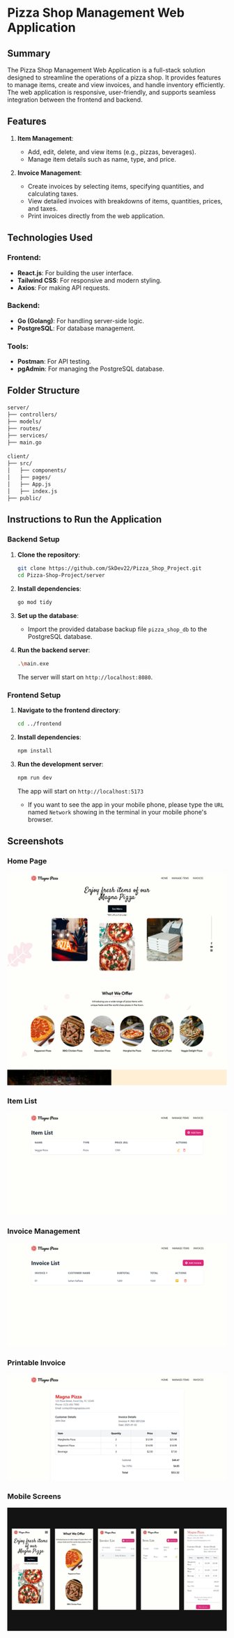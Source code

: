 # Pizza Shop Management Web Application

## **Summary**

The Pizza Shop Management Web Application is a full-stack solution designed to streamline the operations of a pizza shop. It provides features to manage items, create and view invoices, and handle inventory efficiently. The web application is responsive, user-friendly, and supports seamless integration between the frontend and backend.

## **Features**

1. **Item Management**:

   - Add, edit, delete, and view items (e.g., pizzas, beverages).
   - Manage item details such as name, type, and price.

2. **Invoice Management**:

   - Create invoices by selecting items, specifying quantities, and calculating taxes.
   - View detailed invoices with breakdowns of items, quantities, prices, and taxes.
   - Print invoices directly from the web application.

## **Technologies Used**

### **Frontend**:

- **React.js**: For building the user interface.
- **Tailwind CSS**: For responsive and modern styling.
- **Axios**: For making API requests.

### **Backend**:

- **Go (Golang)**: For handling server-side logic.
- **PostgreSQL**: For database management.

### **Tools**:

- **Postman**: For API testing.
- **pgAdmin**: For managing the PostgreSQL database.

## **Folder Structure**

```plaintext
server/
├── controllers/
├── models/
├── routes/
├── services/
├── main.go

client/
├── src/
│   ├── components/
│   ├── pages/
│   ├── App.js
│   ├── index.js
├── public/
```

## **Instructions to Run the Application**

### **Backend Setup**

1. **Clone the repository**:

   ```bash
   git clone https://github.com/SkDev22/Pizza_Shop_Project.git
   cd Pizza-Shop-Project/server
   ```

2. **Install dependencies**:

   ```bash
   go mod tidy
   ```

3. **Set up the database**:

   - Import the provided database backup file `pizza_shop_db` to the PostgreSQL database.

4. **Run the backend server**:

   ```bash
   .\main.exe
   ```

   The server will start on `http://localhost:8080`.

### **Frontend Setup**

1. **Navigate to the frontend directory**:

   ```bash
   cd ../frontend
   ```

2. **Install dependencies**:

   ```bash
   npm install
   ```

3. **Run the development server**:

   ```bash
   npm run dev
   ```

   The app will start on `http://localhost:5173`

   - If you want to see the app in your mobile phone, please type the `URL` named `Network` showing in the terminal in your mobile phone's browser.

## **Screenshots**

### Home Page

<!-- ![Home Page](./screenshots/home.png) -->

![Home Page](./client/src/assets/HomePage01.png)
![Home Page](./client/src/assets/HomePage02.png)

<!-- ![Home Page](./client/src/assets/HomePage02.jpg) -->

### Item List

<!-- ![Item List](./screenshots/item_list.png) -->

![Item List](./client/src/assets/ItemList01.png)

### Invoice Management

<!-- ![Item List](./screenshots/item_list.png) -->

![Item List](./client/src/assets/InvoiceList01.png)

### Printable Invoice

![Invoice](./client/src/assets/Invoice01.png)

### Mobile Screens

![Mobile](./client/src/assets/mobile02.png)
